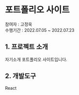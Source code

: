 # 포트폴리오 사이트
참여자 : 고정욱<br>
수행기간 : 2022.07.05 ~ 2022.07.23

## 1. 프로젝트 소개
자기소개 포트폴리오 사이트입니다.

## 2. 개발도구
React
